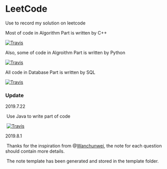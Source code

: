 # LeetCode
Use to record my solution on leetcode

Most of code in Algorithm Part is written by C++

[![Travis](https://img.shields.io/badge/language-c++-red.svg)](https://developer.apple.com/)

Also, some of code in Algroithm Part is written by Python

[![Travis](https://img.shields.io/badge/language-python-blue.svg)](https://developer.apple.com/)

All code in Database Part is written by SQL

[![Travis](https://img.shields.io/badge/language-sql-green.svg)](https://developer.apple.com/)



### Update

2019.7.22 

​	Use Java to write part of code

​	[![Travis](https://img.shields.io/badge/language-java-yellow.svg)](https://developer.apple.com/)

2019.8.1

​	Thanks for the inspiration from @[Wanchunwei](https://github.com/Wanchunwei), the note for each question should contain more details.

​	The note template has been generated and stored in the template folder.